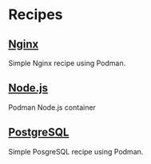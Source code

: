 # Recipes

## [Nginx](nginx)

Simple Nginx recipe using Podman.

## [Node.js](nodejs)

Podman Node.js container 

## [PostgreSQL](postgresql)

Simple PosgreSQL recipe using Podman.


